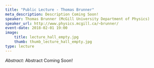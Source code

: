 ```yaml
---
title: "Public Lecture - Thomas Brunner"
meta_description: Description Coming Soon!
speaker: Thomas Brunner (McGill University Department of Physics)
speaker_url: http://www.physics.mcgill.ca/~brunner/
event-date: 2018-02-01 19:00
image:
    title: lecture_hall_empty.jpg
    thumb: thumb_lecture_hall_empty.jpg
type: lecture
---
```

*Abstract:*
Abstract Coming Soon!
